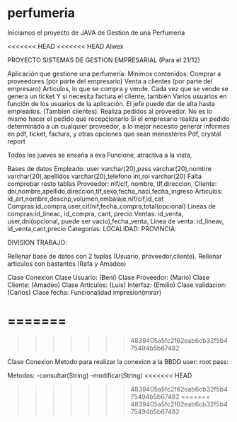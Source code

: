 # perfumeria

Iniciamos el proyecto de JAVA de Gestion de una Perfumeria

<<<<<<< HEAD
<<<<<<< HEAD
Alwex

PROYECTO SISTEMAS DE GESTION EMPRESARIAL (Para el 21/12)

Aplicación que gestione una perfumería:
Mínimos contenidos:
	Comprar a proveedores (por parte del empresario)
	Venta a clientes (por parte del empresaro)
	Articulos, lo que se compra y vende.
	Cada vez que se vende se genera un ticket
	Y si necesita factura el cliente, también
	Varios usuarios en función de los usuarios de la aplicación. El jefe puede dar de alta hasta empleados. (Tambien clientes).
	Realiza pedidos al proveedor. No es lo mismo hacer el pedido que recepcionarlo
	Si el empresario realiza un pedido determinado a un cualquier proveedor,  a lo mejor necesito generar informes en pdf, ticket, factura, y otras opciones que sean menesteres
Pdf, crystal report

Todos los jueves se enseña a eva
Funcione, atractiva a la vista, 

Bases de datos
Empleado: user varchar(20),pass varchar(20),nombre varchar(20),apellidos varchar(20),telefono int,rol varchar(20)
Falta comprobar resto tablas
Proveedor: nif/cif, nombre, tlf,direccion, 
Cliente: dni,nombre,apellido,direccion,tlf,sexo,fecha_naci,fecha_ingreso
Articulos: id_art,nombre,descrip,volumen,embalaje,nif/cif,id_cat
Compras:id_compra,user,cif/nif,fecha_compra,total(opcional)
Lineas de compras:id_lineac, id_compra, cant, precio
Ventas: id_venta, user,dni(opcional, puede ser vacio),fecha_venta,
Linea de venta: id_lineav, id_venta,cant,precio
Categorías:
LOCALIDAD:
PROVINCIA: 

DIVISION TRABAJO:

Rellenar base de datos con 2 tuplas (Usuario, proveedor,cliente). Rellenar articulos con bastantes (Rafa y Amadeo)

Clase Conexion 
Clase Usuario: (Beni)
Clase Proveedor: (Mario)
Clase Cliente: (Amadeo)
Clase Articulos: (Luis)
Interfaz: (Emilio)
Clase validacion: (Carlos)
Clase fecha: 
Funcionalidad impresion(mirar)


=======
=======
>>>>>>> 4839405a5fc2f62eab6cb32f5b475494b5b67482

Clase Conexion
Metodo para realizar la conexion a la BBDD
user: root
pass: 

Metodos:
	-consultar(String)
	-modificar(String)
<<<<<<< HEAD
>>>>>>> 4839405a5fc2f62eab6cb32f5b475494b5b67482
=======
>>>>>>> 4839405a5fc2f62eab6cb32f5b475494b5b67482
